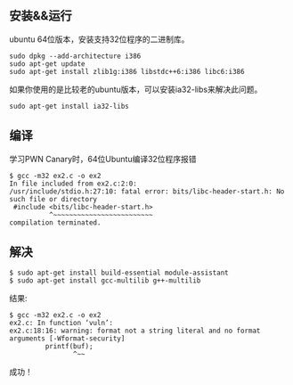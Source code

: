 
## 安装&&运行

ubuntu 64位版本，安装支持32位程序的二进制库。

```text
sudo dpkg --add-architecture i386
sudo apt-get update
sudo apt-get install zlib1g:i386 libstdc++6:i386 libc6:i386
```

如果你使用的是比较老的ubuntu版本，可以安装ia32-libs来解决此问题。 

```text
sudo apt-get install ia32-libs 
```


## 编译

学习PWN Canary时，64位Ubuntu编译32位程序报错

```text
$ gcc -m32 ex2.c -o ex2
In file included from ex2.c:2:0:
/usr/include/stdio.h:27:10: fatal error: bits/libc-header-start.h: No such file or directory
 #include <bits/libc-header-start.h>
          ^~~~~~~~~~~~~~~~~~~~~~~~~~
compilation terminated.
```

## 解决

```text
$ sudo apt-get install build-essential module-assistant  
$ sudo apt-get install gcc-multilib g++-multilib  
```

结果:
```text
$ gcc -m32 ex2.c -o ex2
ex2.c: In function ‘vuln’:
ex2.c:18:16: warning: format not a string literal and no format arguments [-Wformat-security]
         printf(buf);
                ^~~
```

成功！